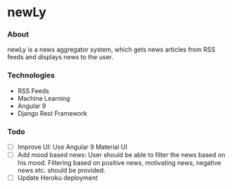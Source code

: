 # newLy

### About
newLy is a news aggregator system, which gets news articles from RSS feeds and displays news to the user.

### Technologies
- RSS Feeds
- Machine Learning
- Angular 9
- Django Rest Framework

### Todo
- [ ] Improve UI: Use Angular 9 Material UI
- [ ] Add mood based news: User should be able to filter the news based on his mood. Filtering based on positive news, motivating news, negative news etc. should be provided.
- [ ] Update Heroku deployment
